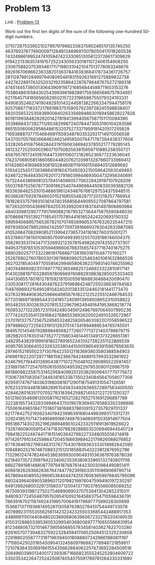 Problem 13
=======

Link : [Problem 13](http://projecteuler.net/problem=13 "Problem 13")
 

 Work out the first ten digits of the sum of the following one-hundred 50-digit numbers. 
 
37107287533902102798797998220837590246510135740250 
46376937677490009712648124896970078050417018260538 
74324986199524741059474233309513058123726617309629 
91942213363574161572522430563301811072406154908250 
23067588207539346171171980310421047513778063246676 
89261670696623633820136378418383684178734361726757 
28112879812849979408065481931592621691275889832738 
44274228917432520321923589422876796487670272189318 
47451445736001306439091167216856844588711603153276 
70386486105843025439939619828917593665686757934951 
62176457141856560629502157223196586755079324193331 
64906352462741904929101432445813822663347944758178 
92575867718337217661963751590579239728245598838407 
58203565325359399008402633568948830189458628227828 
80181199384826282014278194139940567587151170094390 
35398664372827112653829987240784473053190104293586 
86515506006295864861532075273371959191420517255829 
71693888707715466499115593487603532921714970056938 
54370070576826684624621495650076471787294438377604 
53282654108756828443191190634694037855217779295145 
36123272525000296071075082563815656710885258350721 
45876576172410976447339110607218265236877223636045 
17423706905851860660448207621209813287860733969412 
81142660418086830619328460811191061556940512689692 
51934325451728388641918047049293215058642563049483 
62467221648435076201727918039944693004732956340691 
15732444386908125794514089057706229429197107928209 
55037687525678773091862540744969844508330393682126 
18336384825330154686196124348767681297534375946515 
80386287592878490201521685554828717201219257766954 
78182833757993103614740356856449095527097864797581 
16726320100436897842553539920931837441497806860984 
48403098129077791799088218795327364475675590848030 
87086987551392711854517078544161852424320693150332 
59959406895756536782107074926966537676326235447210 
69793950679652694742597709739166693763042633987085 
41052684708299085211399427365734116182760315001271 
65378607361501080857009149939512557028198746004375 
35829035317434717326932123578154982629742552737307 
94953759765105305946966067683156574377167401875275 
88902802571733229619176668713819931811048770190271 
25267680276078003013678680992525463401061632866526 
36270218540497705585629946580636237993140746255962 
24074486908231174977792365466257246923322810917141 
91430288197103288597806669760892938638285025333403 
34413065578016127815921815005561868836468420090470 
23053081172816430487623791969842487255036638784583 
11487696932154902810424020138335124462181441773470 
63783299490636259666498587618221225225512486764533 
67720186971698544312419572409913959008952310058822 
95548255300263520781532296796249481641953868218774 
76085327132285723110424803456124867697064507995236 
37774242535411291684276865538926205024910326572967 
23701913275725675285653248258265463092207058596522 
29798860272258331913126375147341994889534765745501 
18495701454879288984856827726077713721403798879715 
38298203783031473527721580348144513491373226651381 
34829543829199918180278916522431027392251122869539 
40957953066405232632538044100059654939159879593635 
29746152185502371307642255121183693803580388584903 
41698116222072977186158236678424689157993532961922 
62467957194401269043877107275048102390895523597457 
23189706772547915061505504953922979530901129967519 
86188088225875314529584099251203829009407770775672 
11306739708304724483816533873502340845647058077308 
82959174767140363198008187129011875491310547126581 
97623331044818386269515456334926366572897563400500 
42846280183517070527831839425882145521227251250327 
55121603546981200581762165212827652751691296897789 
32238195734329339946437501907836945765883352399886 
75506164965184775180738168837861091527357929701337 
62177842752192623401942399639168044983993173312731 
32924185707147349566916674687634660915035914677504 
99518671430235219628894890102423325116913619626622 
73267460800591547471830798392868535206946944540724 
76841822524674417161514036427982273348055556214818 
97142617910342598647204516893989422179826088076852 
87783646182799346313767754307809363333018982642090 
10848802521674670883215120185883543223812876952786 
71329612474782464538636993009049310363619763878039 
62184073572399794223406235393808339651327408011116 
66627891981488087797941876876144230030984490851411 
60661826293682836764744779239180335110989069790714 
85786944089552990653640447425576083659976645795096 
66024396409905389607120198219976047599490197230297 
64913982680032973156037120041377903785566085089252 
16730939319872750275468906903707539413042652315011 
94809377245048795150954100921645863754710598436791 
78639167021187492431995700641917969777599028300699 
15368713711936614952811305876380278410754449733078 
40789923115535562561142322423255033685442488917353 
44889911501440648020369068063960672322193204149535 
41503128880339536053299340368006977710650566631954 
81234880673210146739058568557934581403627822703280 
82616570773948327592232845941706525094512325230608 
22918802058777319719839450180888072429661980811197 
77158542502016545090413245809786882778948721859617 
72107838435069186155435662884062257473692284509516 
20849603980134001723930671666823555245252804609722 
53503534226472524250874054075591789781264330331690 
 
